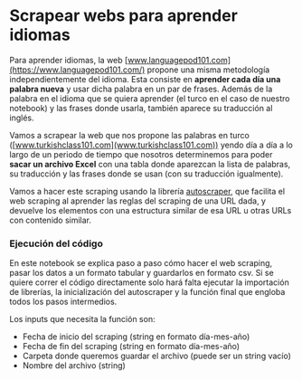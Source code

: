 # Scrapear webs para aprender idiomas

Para aprender idiomas, la web [www.languagepod101.com](https://www.languagepod101.com/) propone una misma metodología independientemente del idioma. Esta consiste en **aprender cada día una palabra nueva** y usar dicha palabra en un par de frases. Además de la palabra en el idioma que se quiera aprender (el turco en el caso de nuestro notebook) y las frases donde usarla, también aparece su traducción al inglés. 

Vamos a scrapear la web que nos propone las palabras en turco ([www.turkishclass101.com](www.turkishclass101.com)) yendo día a día a lo largo de un periodo de tiempo que nosotros determinemos para poder **sacar un archivo Excel** con una tabla donde aparezcan la lista de palabras, su traducción y las frases donde se usan (con su traducción igualmente).

Vamos a hacer este scraping usando la librería [autoscraper](https://github.com/alirezamika/autoscraper), que facilita el web scraping al aprender las reglas del scraping de una URL dada, y devuelve los elementos con una estructura similar de esa URL u otras URLs con contenido similar.


### Ejecución del código
En este notebook se explica paso a paso cómo hacer el web scraping, pasar los datos a un formato tabular y guardarlos en formato csv. Si se quiere correr el código directamente solo hará falta ejecutar la importación de librerías, la inicialización del autoscraper y la función final que engloba todos los pasos intermedios. 

Los inputs que necesita la función son: 
- Fecha de inicio del scraping (string en formato día-mes-año)
- Fecha de fin del scraping (string en formato día-mes-año)
- Carpeta donde queremos guardar el archivo (puede ser un string vacío)
- Nombre del archivo (string)
